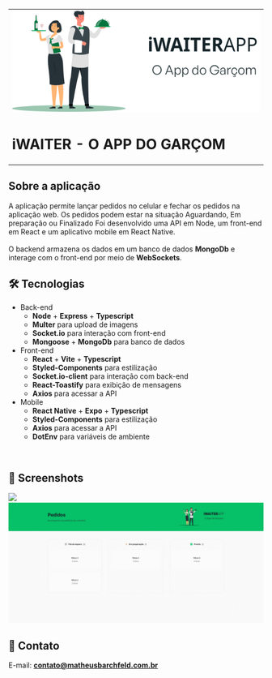 <table>
  <tr>
    <td><img src="https://github.com/Barchf3ld/iWaiterApp/blob/master/fe/src/assets/images/logogreen.svg" /></td>
  <tr>
  </tr>
    <td><h1>iWAITER - O APP DO GARÇOM</h1></td>
  </tr>
</table>


## Sobre a aplicação
A aplicação permite lançar pedidos no celular e fechar os pedidos na aplicação web. Os pedidos podem estar na situação Aguardando, Em preparação ou Finalizado
Foi desenvolvido uma API em Node, um front-end em React e um aplicativo mobile em React Native.<br />
<br />
O backend armazena os dados em um banco de dados __MongoDb__ e interage com o front-end por meio de __WebSockets__.<br/>


## :hammer_and_wrench: Tecnologias
* Back-end
  * __Node__ + __Express__ + __Typescript__
  * __Multer__ para upload de imagens
  * __Socket.io__ para interação com front-end
  * __Mongoose__ + __MongoDb__ para banco de dados
* Front-end
  * __React__ + __Vite__ + __Typescript__
  * __Styled-Components__ para estilização
  * __Socket.io-client__ para interação com back-end
  * __React-Toastify__ para exibição de mensagens
  * __Axios__ para acessar a API
* Mobile
  * __React Native__ + __Expo__ + __Typescript__
  * __Styled-Components__ para estilização
  * __Axios__ para acessar a API
  * __DotEnv__ para variáveis de ambiente
<br />


## :camera_flash: Screenshots
![](https://github.com/Barchf3ld/iWaiterApp/blob/master/fe/src/assets/images/mobile.gif)
![](https://github.com/Barchf3ld/iWaiterApp/blob/master/fe/src/assets/images/web.gif)


## :email: Contato

E-mail: [**contato@matheusbarchfeld.com.br**](mailto:contati@matheusbarchfeld.com.br)
